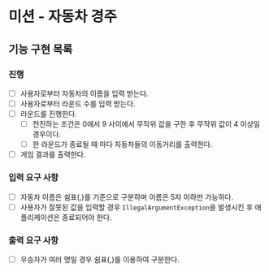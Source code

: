 # 미션 - 자동차 경주

## 기능 구현 목록

### 진행
- [ ] 사용자로부터 자동차의 이름을 입력 받는다.
- [ ] 사용자로부터 라운드 수를 입력 받는다.
- [ ] 라운드를 진행한다.
    - [ ] 전진하는 조건은 0에서 9 사이에서 무작위 값을 구한 후 무작위 값이 4 이상일 경우이다.
    - [ ] 한 라운드가 종료될 때 마다 자동차들의 이동거리를 출력한다.
- [ ] 게임 결과를 출력한다.

### 입력 요구 사항
- [ ] 자동차 이름은 쉼표(,)를 기준으로 구분하며 이름은 5자 이하만 가능하다.
- [ ] 사용자가 잘못된 값을 입력할 경우 `IllegalArgumentException`을 발생시킨 후 애플리케이션은 종료되어야 한다.

### 출력 요구 사항
- [ ] 우승자가 여러 명일 경우 쉼표(,)를 이용하여 구분한다.


